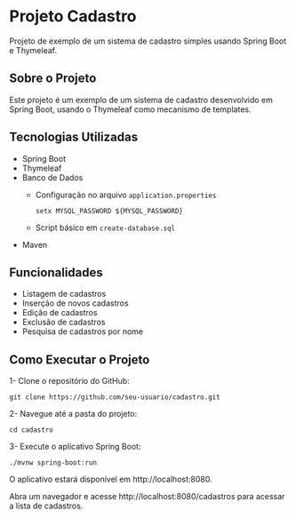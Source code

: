 # Projeto Cadastro
Projeto de exemplo de um sistema de cadastro simples usando Spring Boot e Thymeleaf.

## Sobre o Projeto
Este projeto é um exemplo de um sistema de cadastro desenvolvido em Spring Boot, usando o Thymeleaf como mecanismo de templates.

## Tecnologias Utilizadas
- Spring Boot
- Thymeleaf
- Banco de Dados
  - Configuração no arquivo `application.properties`

        setx MYSQL_PASSWORD ${MYSQL_PASSWORD}

  - Script básico em `create-database.sql`
- Maven

## Funcionalidades
- Listagem de cadastros
- Inserção de novos cadastros
- Edição de cadastros
- Exclusão de cadastros
- Pesquisa de cadastros por nome

## Como Executar o Projeto
1- Clone o repositório do GitHub:
    
    git clone https://github.com/seu-usuario/cadastro.git
    
    
2- Navegue até a pasta do projeto:
    
    cd cadastro
    
    
3- Execute o aplicativo Spring Boot:
    
    ./mvnw spring-boot:run
    
    
O aplicativo estará disponível em http://localhost:8080.

Abra um navegador e acesse http://localhost:8080/cadastros para acessar a lista de cadastros.